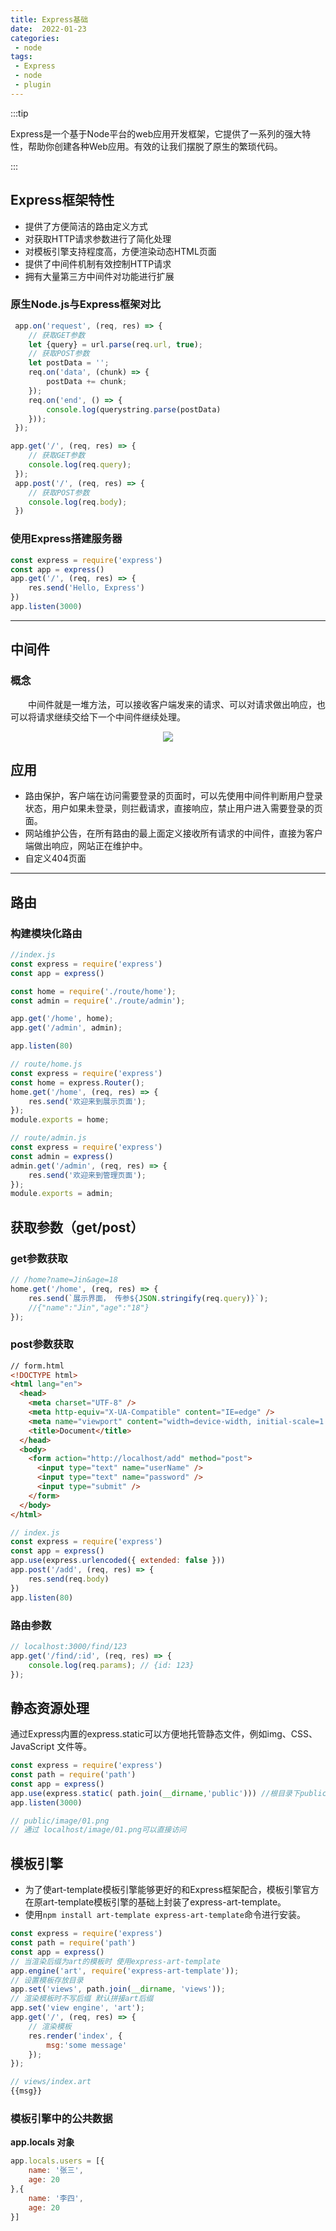 ```yaml
---
title: Express基础
date:  2022-01-23
categories:
 - node
tags:
 - Express
 - node
 - plugin
---
```


:::tip

Express是一个基于Node平台的web应用开发框架，它提供了一系列的强大特性，帮助你创建各种Web应用。有效的让我们摆脱了原生的繁琐代码。

:::

## Express框架特性

- 提供了方便简洁的路由定义方式
- 对获取HTTP请求参数进行了简化处理
- 对模板引擎支持程度高，方便渲染动态HTML页面
- 提供了中间件机制有效控制HTTP请求
- 拥有大量第三方中间件对功能进行扩展

### 原生Node.js与Express框架对比

```javascript
 app.on('request', (req, res) => {
    // 获取GET参数
    let {query} = url.parse(req.url, true);
    // 获取POST参数
    let postData = '';
    req.on('data', (chunk) => {
        postData += chunk;
    });
    req.on('end', () => {
        console.log(querystring.parse(postData)
    })); 
 });

```

```javascript
app.get('/', (req, res) => {
    // 获取GET参数
    console.log(req.query);
 });
 app.post('/', (req, res) => {
    // 获取POST参数
    console.log(req.body);
 }) 
```

### 使用Express搭建服务器

```javascript
const express = require('express')
const app = express()
app.get('/', (req, res) => {
    res.send('Hello, Express')
})
app.listen(3000)
```

<hr>

## 中间件

### 概念

&emsp;&emsp;中间件就是一堆方法，可以接收客户端发来的请求、可以对请求做出响应，也可以将请求继续交给下一个中间件继续处理。

<div align=center>
<img src="https://i.niupic.com/images/2022/01/24/9UbZ.png" />
</div>

## 应用

- 路由保护，客户端在访问需要登录的页面时，可以先使用中间件判断用户登录状态，用户如果未登录，则拦截请求，直接响应，禁止用户进入需要登录的页面。
- 网站维护公告，在所有路由的最上面定义接收所有请求的中间件，直接为客户端做出响应，网站正在维护中。
- 自定义404页面

<hr>

## 路由

### 构建模块化路由

```javascript
//index.js
const express = require('express')
const app = express()

const home = require('./route/home');
const admin = require('./route/admin');

app.get('/home', home);
app.get('/admin', admin);

app.listen(80)
```

```javascript
// route/home.js
const express = require('express')
const home = express.Router();
home.get('/home', (req, res) => {
    res.send('欢迎来到展示页面');
});
module.exports = home;
```

```javascript
// route/admin.js
const express = require('express')
const admin = express()
admin.get('/admin', (req, res) => {
    res.send('欢迎来到管理页面');
});
module.exports = admin;
```

## 获取参数（get/post）

### get参数获取

```javascript
// /home?name=Jin&age=18
home.get('/home', (req, res) => {
    res.send(`展示界面， 传参${JSON.stringify(req.query)}`); 
    //{"name":"Jin","age":"18"}
});
```

### post参数获取

```html
// form.html
<!DOCTYPE html>
<html lang="en">
  <head>
    <meta charset="UTF-8" />
    <meta http-equiv="X-UA-Compatible" content="IE=edge" />
    <meta name="viewport" content="width=device-width, initial-scale=1.0" />
    <title>Document</title>
  </head>
  <body>
    <form action="http://localhost/add" method="post">
      <input type="text" name="userName" />
      <input type="text" name="password" />
      <input type="submit" />
    </form>
  </body>
</html>

```

```javascript
// index.js
const express = require('express')
const app = express()
app.use(express.urlencoded({ extended: false })) 
app.post('/add', (req, res) => {
    res.send(req.body)
})
app.listen(80)
```

### 路由参数

```javascript
// localhost:3000/find/123 
app.get('/find/:id', (req, res) => { 
    console.log(req.params); // {id: 123} 
});
```

## 静态资源处理

通过Express内置的express.static可以方便地托管静态文件，例如img、CSS、JavaScript 文件等。

```javascript
const express = require('express')
const path = require('path')
const app = express()
app.use(express.static( path.join(__dirname,'public'))) //根目录下public文件夹
app.listen(3000)

// public/image/01.png
// 通过 localhost/image/01.png可以直接访问
```

## 模板引擎

- 为了使art-template模板引擎能够更好的和Express框架配合，模板引擎官方在原art-template模板引擎的基础上封装了express-art-template。
-  使用```npm install art-template express-art-template```命令进行安装。

```javascript
const express = require('express')
const path = require('path')
const app = express()
// 当渲染后缀为art的模板时 使用express-art-template
app.engine('art', require('express-art-template'));
// 设置模板存放目录
app.set('views', path.join(__dirname, 'views'));
// 渲染模板时不写后缀 默认拼接art后缀
app.set('view engine', 'art');
app.get('/', (req, res) => {
    // 渲染模板
    res.render('index', {
        msg:'some message'
    });
}); 
```

```javascript
// views/index.art
{{msg}}
```

### 模板引擎中的公共数据

**app.locals 对象**

```javascript
app.locals.users = [{
    name: '张三',
    age: 20
},{
    name: '李四',
    age: 20
}]
```

